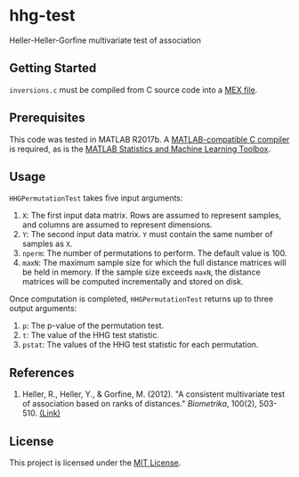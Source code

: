# hhg-test
Heller-Heller-Gorfine multivariate test of association

## Getting Started

`inversions.c` must be compiled from C source code into a [MEX file](https://www.mathworks.com/help/matlab/ref/mex.html).

## Prerequisites

This code was tested in MATLAB R2017b.
A [MATLAB-compatible C compiler](https://www.mathworks.com/support/compilers.html) is required, as is the [MATLAB Statistics and Machine Learning Toolbox](https://www.mathworks.com/help/stats/index.html).

## Usage

`HHGPermutationTest` takes five input arguments:
1. `X`: The first input data matrix. Rows are assumed to represent samples, and columns are assumed to represent dimensions.
2. `Y`: The second input data matrix. `Y` must contain the same number of samples as `X`.
3. `nperm`: The number of permutations to perform. The default value is 100.
4. `maxN`: The maximum sample size for which the full distance matrices will be held in memory. If the sample size exceeds `maxN`, the distance matrices will be computed incrementally and stored on disk.

Once computation is completed, `HHGPermutationTest` returns up to three output arguments:
1. `p`: The p-value of the permutation test.
2. `t`: The value of the HHG test statistic.
3. `pstat`: The values of the HHG test statistic for each permutation.

## References

1. Heller, R., Heller, Y., & Gorfine, M. (2012). "A consistent multivariate test of association based on ranks of distances." _Biometrika_, 100(2), 503-510. [(Link)](https://academic.oup.com/biomet/article/100/2/503/202568)

## License

This project is licensed under the [MIT License](LICENSE.txt).

